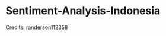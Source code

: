# Sentiment-Analysis-Indonesia

Credits: <a href="https://medium.com/better-programming/twitter-sentiment-analysis-15d8892c0082">randerson112358</a>
